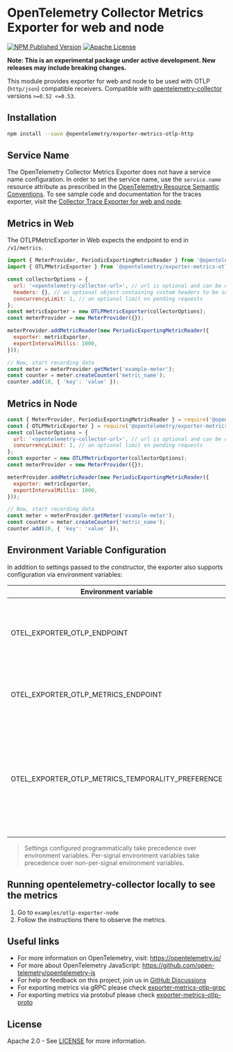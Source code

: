 # OpenTelemetry Collector Metrics Exporter for web and node

[![NPM Published Version][npm-img]][npm-url]
[![Apache License][license-image]][license-image]

**Note: This is an experimental package under active development. New releases may include breaking changes.**

This module provides exporter for web and node to be used with OTLP (`http/json`) compatible receivers.
Compatible with [opentelemetry-collector][opentelemetry-collector-url] versions `>=0.52 <=0.53`.

## Installation

```bash
npm install --save @opentelemetry/exporter-metrics-otlp-http
```

## Service Name

The OpenTelemetry Collector Metrics Exporter does not have a service name configuration.
In order to set the service name, use the `service.name` resource attribute as prescribed in
the [OpenTelemetry Resource Semantic Conventions][semconv-resource-service-name].
To see sample code and documentation for the traces exporter, visit
the [Collector Trace Exporter for web and node][trace-exporter-url].

## Metrics in Web

The OTLPMetricExporter in Web expects the endpoint to end in `/v1/metrics`.

```js
import { MeterProvider, PeriodicExportingMetricReader } from '@opentelemetry/sdk-metrics';
import { OTLPMetricExporter } from '@opentelemetry/exporter-metrics-otlp-http';

const collectorOptions = {
  url: '<opentelemetry-collector-url>', // url is optional and can be omitted - default is http://localhost:4318/v1/metrics
  headers: {}, // an optional object containing custom headers to be sent with each request
  concurrencyLimit: 1, // an optional limit on pending requests
};
const metricExporter = new OTLPMetricExporter(collectorOptions);
const meterProvider = new MeterProvider({});

meterProvider.addMetricReader(new PeriodicExportingMetricReader({
  exporter: metricExporter,
  exportIntervalMillis: 1000,
}));

// Now, start recording data
const meter = meterProvider.getMeter('example-meter');
const counter = meter.createCounter('metric_name');
counter.add(10, { 'key': 'value' });
```

## Metrics in Node

```js
const { MeterProvider, PeriodicExportingMetricReader } = require('@opentelemetry/sdk-metrics');
const { OTLPMetricExporter } = require('@opentelemetry/exporter-metrics-otlp-http');
const collectorOptions = {
  url: '<opentelemetry-collector-url>', // url is optional and can be omitted - default is http://localhost:4318/v1/metrics
  concurrencyLimit: 1, // an optional limit on pending requests
};
const exporter = new OTLPMetricExporter(collectorOptions);
const meterProvider = new MeterProvider({});

meterProvider.addMetricReader(new PeriodicExportingMetricReader({
  exporter: metricExporter,
  exportIntervalMillis: 1000,
}));

// Now, start recording data
const meter = meterProvider.getMeter('example-meter');
const counter = meter.createCounter('metric_name');
counter.add(10, { 'key': 'value' });

```

## Environment Variable Configuration

In addition to settings passed to the constructor, the exporter also supports configuration via environment variables:

| Environment variable                              | Description                                                                                                                                                                                                                                                                                                                                                                                                                |
|---------------------------------------------------|----------------------------------------------------------------------------------------------------------------------------------------------------------------------------------------------------------------------------------------------------------------------------------------------------------------------------------------------------------------------------------------------------------------------------|
| OTEL_EXPORTER_OTLP_ENDPOINT                       | The endpoint to send metrics to. This will also be used for the traces exporter if `OTEL_EXPORTER_OTLP_TRACES_ENDPOINT` is not configured. By default `http://localhost:4318` will be used. `/v1/metrics` will be automatically appended to configured values.                                                                                                                                                             |
| OTEL_EXPORTER_OTLP_METRICS_ENDPOINT               | The endpoint to send metrics to. By default `https://localhost:4318/v1/metrics` will be used. `v1/metrics` will not be appended automatically and has to be added explicitly.                                                                                                                                                                                                                                              |
| OTEL_EXPORTER_OTLP_METRICS_TEMPORALITY_PREFERENCE | The exporters aggregation temporality preference. Valid values are `cumulative`, and `delta`. `cumulative` selects cumulative temporality for all instrument kinds. `delta` selects delta aggregation temporality for Counter, Asynchronous Counter and Histogram instrument kinds, and selects cumulative aggregation for UpDownCounter and Asynchronous UpDownCounter instrument kinds. By default `cumulative` is used. |

> Settings configured programmatically take precedence over environment variables. Per-signal environment variables take
> precedence over non-per-signal environment variables.

## Running opentelemetry-collector locally to see the metrics

1. Go to `examples/otlp-exporter-node`
2. Follow the instructions there to observe the metrics.

## Useful links

- For more information on OpenTelemetry, visit: <https://opentelemetry.io/>
- For more about OpenTelemetry JavaScript: <https://github.com/open-telemetry/opentelemetry-js>
- For help or feedback on this project, join us in [GitHub Discussions][discussions-url]
- For exporting metrics via gRPC please check [exporter-metrics-otlp-grpc][npm-url-grpc]
- For exporting metrics via protobuf please check [exporter-metrics-otlp-proto][npm-url-proto]

## License

Apache 2.0 - See [LICENSE][license-url] for more information.

[discussions-url]: https://github.com/open-telemetry/opentelemetry-js/discussions
[license-url]: https://github.com/open-telemetry/opentelemetry-js/blob/main/LICENSE
[license-image]: https://img.shields.io/badge/license-Apache_2.0-green.svg?style=flat
[npm-url]: https://www.npmjs.com/package/@opentelemetry/exporter-metrics-otlp-http
[npm-url-grpc]: https://www.npmjs.com/package/@opentelemetry/exporter-metrics-otlp-grpc
[npm-url-proto]: https://www.npmjs.com/package/@opentelemetry/exporter-metrics-otlp-proto
[npm-img]: https://badge.fury.io/js/%40opentelemetry%2Fexporter-metrics-otlp-http.svg
[opentelemetry-collector-url]: https://github.com/open-telemetry/opentelemetry-collector
[opentelemetry-spec-protocol-exporter]: https://github.com/open-telemetry/opentelemetry-specification/blob/main/specification/protocol/exporter.md#configuration-options
[semconv-resource-service-name]: https://github.com/open-telemetry/opentelemetry-specification/blob/main/specification/resource/semantic_conventions/README.md#service
[trace-exporter-url]: https://github.com/open-telemetry/opentelemetry-js/tree/main/packages/exporter-trace-otlp-http
